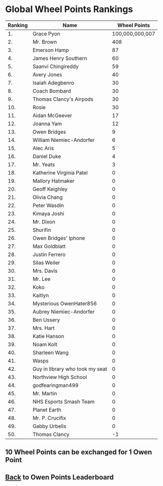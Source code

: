 # Global Wheel Points Rankings

|Ranking|Name|Wheel Points|
| ----------- | ----------- | ----------- |
|1.|Grace Pyon|100,000,000,007|
|2.|Mr. Brown|408|
|3.|Emerson Hamp|87|
|4.|James Henry Southern|60|
|5.|Saanvi Chingireddy|59|
|6.|Avery Jones|40|
|7.|Isaiah Adegbenro|30|
|8.|Coach Bombard|30|
|9.|Thomas Clancy's Airpods|30|
|10.|Rosie|30|
|11.|Aidan McGeever|17|
|12.|Joanna Yam|12|
|13.|Owen Bridges|9|
|14.|William Niemiec-Andorfer|6|
|15.|Alec Aris|5|
|16.|Daniel Duke|4|
|17.|Mr. Yeats|3|
|18.|Katherine Virginia Patel|0|
|19.|Mallory Hatmaker|0|
|20.|Geoff Keighley|0|
|21.|Olivia Chang|0|
|22.|Peter Wasdin|0|
|23.|Kimaya Joshi|0|
|24.|Mr. Dixon|0|
|25.|Shurifin|0|
|26.|Owen Bridges' Iphone|0|
|27.|Max Goldblatt|0|
|28.|Justin Ferrero|0|
|29.|Silas Weiler|0|
|30.|Mrs. Davis|0|
|31.|Mr. Lee|0|
|32.|Koko|0|
|33.|Kaitlyn|0|
|34.|Mysterious OwenHater856|0|
|35.|Aubrey Niemiec-Andorfer|0|
|36.|Ben Ussery|0|
|37.|Mrs. Hart|0|
|38.|Katie Hanson|0|
|39.|Noam Kolt|0|
|40.|Sharleen Wang|0|
|41.|Wasps|0|
|42.|Guy in library who took my seat|0|
|43.|Northview High School|0|
|44.|godfearingman499|0|
|45.|Mr. Martin|0|
|46.|NHS Esports Smash Team|0|
|47.|Planet Earth|0|
|48.|Mr. P. Crucifix|0|
|49.|Gabby Urbelis|0|
|50.|Thomas Clancy|-1|

## 10 Wheel Points can be exchanged for 1 Owen Point

## [Back](../) to Owen Points Leaderboard